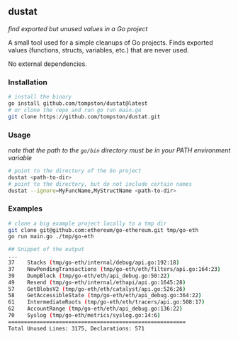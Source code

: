 ## dustat

_find exported but unused values in a Go project_

A small tool used for a simple cleanups of Go projects. Finds exported values (functions, structs, variables, etc.) that are never used.

No external dependencies.

### Installation

```bash
# install the binary
go install github.com/tompston/dustat@latest
# or clone the repo and run go run main.go
git clone https://github.com/tompston/dustat.git
```

### Usage

_note that the path to the `go/bin` directory must be in your PATH environment variable_

```bash
# point to the directory of the Go project
dustat <path-to-dir>
# point to the directory, but do not include certain names
dustat --ignore=MyFuncName,MyStructName <path-to-dir>
```

### Examples

```bash
# clone a big example project locally to a tmp dir
git clone git@github.com:ethereum/go-ethereum.git tmp/go-eth
go run main.go ./tmp/go-eth

## Snippet of the output
...
37    Stacks (tmp/go-eth/internal/debug/api.go:192:18)
37    NewPendingTransactions (tmp/go-eth/eth/filters/api.go:164:23)
39    DumpBlock (tmp/go-eth/eth/api_debug.go:50:22)
49    Resend (tmp/go-eth/internal/ethapi/api.go:1645:28)
57    GetBlobsV2 (tmp/go-eth/eth/catalyst/api.go:526:26)
58    GetAccessibleState (tmp/go-eth/eth/api_debug.go:364:22)
61    IntermediateRoots (tmp/go-eth/eth/tracers/api.go:508:17)
62    AccountRange (tmp/go-eth/eth/api_debug.go:136:22)
70    Syslog (tmp/go-eth/metrics/syslog.go:14:6)
========================================================
Total Unused Lines: 3175, Declarations: 571
```


<!-- 

## publising

git add .
git commit -m "dustat: release v0.0.1"
git tag v0.0.1
git push origin v0.0.1
GOPROXY=proxy.golang.org go list -m github.com/tompston/dustat@v0.0.1

 -->